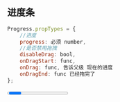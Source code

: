 
## 进度条
```js
Progress.propTypes = {
    //进度
    progress: 必须 number,
    //是否禁用拖拽
    disableDrag: bool,
    onDragStart: func,
    onDrag: func, 告诉父级 现在的进度
    onDragEnd: func 已经拖完了
};
```
<Progress progress={0.5} onDragStart={} onDrag={}>
```js
onTouchStart
onTouchMove
onTouchEnd
```
